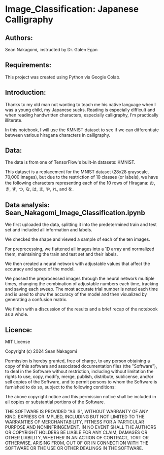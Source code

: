 # Image_Classification: Japanese Calligraphy

## Authors:
Sean Nakagomi, instructed by Dr. Galen Egan

## Requirements:
This project was created using Python via Google Colab.

## Introduction:
Thanks to my old man not wanting to teach me his native language when I was a young child, my Japanese sucks. Reading is especially difficult and when reading handwritten characters, especially calligraphy, I'm practically illiterate.

In this notebook, I will use the KMNIST dataset to see if we can differentiate between various hiragana characters in calligraphy.

## Data:
The data is from one of TensorFlow's built-in datasets: KMNIST.

This dataset is a replacement for the MNIST dataset (28x28 grayscale, 70,000 images), but due to the restriction of 10 classes (or labels), we have the following characters representing each of the 10 rows of Hiragana: お, き, す, つ, な, は, ま, や, れ, and を.

## Data analysis: Sean_Nakagomi_Image_Classification.ipynb
We first uploaded the data, splitting it into the predetermined train and test set and included all information and labels.

We checked the shape and viewed a sample of each of the ten images.

For preprocessing, we flattened all images into a 1D array and normalized them, maintaining the train and test set and their labels.

We then created a neural network with adjustable values that affect the accuracy and speed of the model.

We passed the preprocessed images through the neural network multiple times, changing the combination of adjustable numbers each time, tracking and saving each sweep. The most accurate trial number is noted each time and is used to show the accuracy of the model and then visualized by generating a confusion matrix.

We finish with a discussion of the results and a brief recap of the notebook as a whole.

## Licence:
MIT License

Copyright (c) 2024 Sean Nakagomi

Permission is hereby granted, free of charge, to any person obtaining a copy
of this software and associated documentation files (the "Software"), to deal
in the Software without restriction, including without limitation the rights
to use, copy, modify, merge, publish, distribute, sublicense, and/or sell
copies of the Software, and to permit persons to whom the Software is
furnished to do so, subject to the following conditions:

The above copyright notice and this permission notice shall be included in all
copies or substantial portions of the Software.

THE SOFTWARE IS PROVIDED "AS IS", WITHOUT WARRANTY OF ANY KIND, EXPRESS OR
IMPLIED, INCLUDING BUT NOT LIMITED TO THE WARRANTIES OF MERCHANTABILITY,
FITNESS FOR A PARTICULAR PURPOSE AND NONINFRINGEMENT. IN NO EVENT SHALL THE
AUTHORS OR COPYRIGHT HOLDERS BE LIABLE FOR ANY CLAIM, DAMAGES OR OTHER
LIABILITY, WHETHER IN AN ACTION OF CONTRACT, TORT OR OTHERWISE, ARISING FROM,
OUT OF OR IN CONNECTION WITH THE SOFTWARE OR THE USE OR OTHER DEALINGS IN THE
SOFTWARE.
